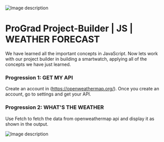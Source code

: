 ![Image description](https://i1.faceprep.in/ProGrad/prograd-logo.png)

# ProGrad Project-Builder | JS | WEATHER FORECAST

We have learned all the important concepts in JavaScript. Now lets work with our project builder in building a smartwatch, applying all of the concepts we have just learned.

### Progression 1: GET MY API

Create an account in (https://openweathermap.org/). Once you create an account, go to settings and get your API.

### Progression 2: WHAT'S THE WEATHER

Use Fetch to fetch the data from openweathermap api and display it as shown in the output.

![Image description](https://i1.faceprep.in/ProGrad/weather-1.png)
